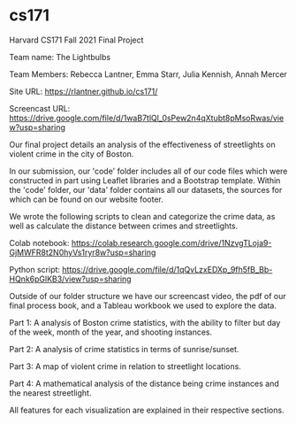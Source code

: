 # cs171
Harvard CS171 Fall 2021 Final Project

Team name: The Lightbulbs

Team Members: Rebecca Lantner, Emma Starr, Julia Kennish, Annah Mercer

Site URL: https://rlantner.github.io/cs171/

Screencast URL: https://drive.google.com/file/d/1waB7tlQl_0sPew2n4qXtubt8pMsoRwas/view?usp=sharing

Our final project details an analysis of the effectiveness of streetlights on violent crime in the city of Boston.

In our submission, our 'code' folder includes all of our code files which were constructed in part using Leaflet libraries and a Bootstrap template. Within the 'code' folder, our 'data' folder contains all our datasets, the sources for which can be found on our website footer. 

We wrote the following scripts to clean and categorize the crime data, as well as calculate the distance between crimes and streetlights.

Colab notebook: https://colab.research.google.com/drive/1NzvgTLoja9-GjMWFR8t2N0hyVs1ryr8w?usp=sharing

Python script: https://drive.google.com/file/d/1qQvLzxEDXp_9fh5fB_Bb-HQnk6pGlKB3/view?usp=sharing

Outside of our folder structure we have our screencast video, the pdf of our final process book, and a Tableau workbook we used to explore the data.

Part 1: A analysis of Boston crime statistics, with the ability to filter but day of the week, month of the year, and shooting instances.

Part 2: A analysis of crime statistics in terms of sunrise/sunset.

Part 3: A map of violent crime in relation to streetlight locations.

Part 4: A mathematical analysis of the distance being crime instances and the nearest streetlight.

All features for each visualization are explained in their respective sections.

